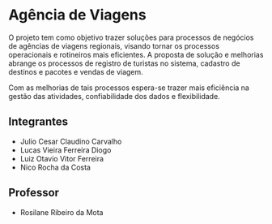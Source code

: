 # Agência de Viagens

O projeto tem como objetivo trazer soluções para processos de negócios de agências de viagens regionais, visando tornar os processos operacionais e rotineiros mais eficientes. A proposta de solução e melhorias abrange os processos de registro de turistas no sistema, cadastro de destinos e pacotes e vendas de viagem. 

Com as melhorias de tais processos espera-se trazer mais eficiência na gestão das atividades, confiabilidade dos dados e flexibilidade. 

## Integrantes

* Julio Cesar Claudino Carvalho
* Lucas Vieira Ferreira Diogo       
* Luiz Otavio Vitor Ferreira
* Nico Rocha da Costa

## Professor

* Rosilane Ribeiro da Mota